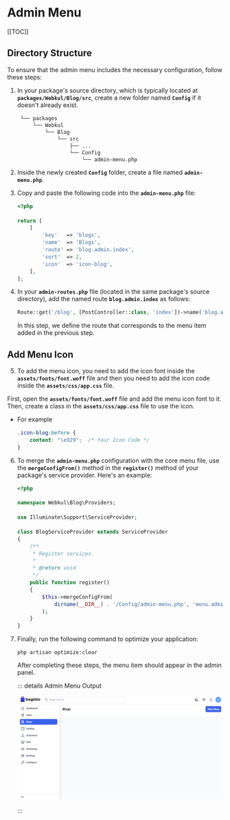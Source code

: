# Admin Menu

[[TOC]]

## Directory Structure

To ensure that the admin menu includes the necessary configuration, follow these steps:

1. In your package's source directory, which is typically located at **`packages/Webkul/Blog/src`**, create a new folder named **`Config`** if it doesn't already exist.
   ```
    └── packages
        └── Webkul
            └── Blog
                └── src
                    ├── ...
                    └── Config
                        └── admin-menu.php
   ```

2. Inside the newly created **`Config`** folder, create a file named **`admin-menu.php`**.

3. Copy and paste the following code into the **`admin-menu.php`** file:

    ```php
    <?php

    return [
        [
            'key'   => 'blogs',
            'name'  => 'Blogs',
            'route' => 'blog.admin.index',
            'sort'  => 2,
            'icon'  => 'icon-blog',
        ],
    ];
    ```

4. In your **`admin-routes.php`** file (located in the same package's source directory), add the named route **`blog.admin.index`** as follows:

    ```php
    Route::get('/blog', [PostController::class, 'index'])->name('blog.admin.index');
    ```

    In this step, we define the route that corresponds to the menu item added in the previous step.

## Add Menu Icon

5. To add the menu icon, you need to add the icon font inside the  **`assets/fonts/font.woff`** file and then you need to add the icon code inside the **`assets/css/app.css`** file.

First, open the **`assets/fonts/font.woff`** file and add the menu icon font to it. Then, create a class in the **`assets/css/app.css`** file to use the icon.

- For example

    ```css
    .icon-blog:before {
        content: "\e929";  /* Your Icon Code */
    }
    ```

6. To merge the **`admin-menu.php`** configuration with the core menu file, use the **`mergeConfigFrom()`** method in the **`register()`** method of your package's service provider. Here's an example:

    ```php
    <?php

    namespace Webkul\Blog\Providers;

    use Illuminate\Support\ServiceProvider;

    class BlogServiceProvider extends ServiceProvider
    {
        /**
         * Register services.
         *
         * @return void
         */
        public function register()
        {
            $this->mergeConfigFrom(
                dirname(__DIR__) . '/Config/admin-menu.php', 'menu.admin'
            );
        }
    }
    ```

7. Finally, run the following command to optimize your application:

    ```
    php artisan optimize:clear
    ```

    After completing these steps, the menu item should appear in the admin panel.

    ::: details Admin Menu Output

    ![Admin Menu Output](../../assets/2.x/images/package-development/admin-menu-output.png)

    :::